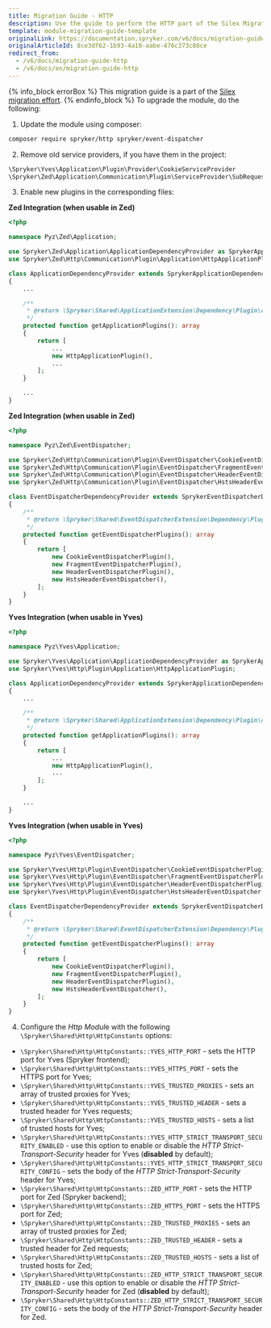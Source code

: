 ```yaml
---
title: Migration Guide - HTTP
description: Use the guide to perform the HTTP part of the Silex Migration Effort.
template: module-migration-guide-template
originalLink: https://documentation.spryker.com/v6/docs/migration-guide-http
originalArticleId: 8ce3df62-1b93-4a10-aabe-476c373c80ce
redirect_from:
  - /v6/docs/migration-guide-http
  - /v6/docs/en/migration-guide-http
---
```


{% info_block errorBox %} 
This migration guide is a part of the [Silex migration effort](/docs/scos/dev/migration-concepts/silex-replacement/silex-replacement.html).
{% endinfo_block %}
To upgrade the module, do the following:

1. Update the module using composer:
```bash
composer require spryker/http spryker/event-dispatcher
```

2. Remove old service providers, if you have them in the project:
```php
\Spryker\Yves\Application\Plugin\Provider\CookieServiceProvider
\Spryker\Zed\Application\Communication\Plugin\ServiceProvider\SubRequestServiceProvider
```
3. Enable new plugins in the corresponding files:

**Zed Integration  (when usable in Zed)**

```php
<?php

namespace Pyz\Zed\Application;

use Spryker\Zed\Application\ApplicationDependencyProvider as SprykerApplicationDependencyProvider;
use Spryker\Zed\Http\Communication\Plugin\Application\HttpApplicationPlugin;

class ApplicationDependencyProvider extends SprykerApplicationDependencyProvider
{
	...

	/**
     * @return \Spryker\Shared\ApplicationExtension\Dependency\Plugin\ApplicationPluginInterface[]
     */
    protected function getApplicationPlugins(): array
	{
		return [
			...
			new HttpApplicationPlugin(),
   			...
		];
	}

	...
}
```

**Zed Integration (when usable in Zed)**

```php
<?php

namespace Pyz\Zed\EventDispatcher;

use Spryker\Zed\Http\Communication\Plugin\EventDispatcher\CookieEventDispatcherPlugin;
use Spryker\Zed\Http\Communication\Plugin\EventDispatcher\FragmentEventDispatcherPlugin;
use Spryker\Zed\Http\Communication\Plugin\EventDispatcher\HeaderEventDispatcherPlugin;
use Spryker\Zed\Http\Communication\Plugin\EventDispatcher\HstsHeaderEventDispatcher;

class EventDispatcherDependencyProvider extends SprykerEventDispatcherDependencyProvider
{
    /**
     * @return \Spryker\Shared\EventDispatcherExtension\Dependency\Plugin\EventDispatcherPluginInterface[]
     */
    protected function getEventDispatcherPlugins(): array
    {
        return [
            new CookieEventDispatcherPlugin(),
            new FragmentEventDispatcherPlugin(),
            new HeaderEventDispatcherPlugin(),
            new HstsHeaderEventDispatcher(),
        ];
    }
}
```

**Yves Integration (when usable in Yves)**

```php
<?php

namespace Pyz\Yves\Application;

use Spryker\Yves\Application\ApplicationDependencyProvider as SprykerApplicationDependencyProvider;
use Spryker\Yves\Http\Plugin\Application\HttpApplicationPlugin;

class ApplicationDependencyProvider extends SprykerApplicationDependencyProvider
{
	...

	/**
     * @return \Spryker\Shared\ApplicationExtension\Dependency\Plugin\ApplicationPluginInterface[]
     */
    protected function getApplicationPlugins(): array
	{
		return [
			...
			new HttpApplicationPlugin(),
   			...
		];
	}

	...
}
```

**Yves Integration (when usable in Yves)**

```php
<?php

namespace Pyz\Yves\EventDispatcher;

use Spryker\Yves\Http\Plugin\EventDispatcher\CookieEventDispatcherPlugin;
use Spryker\Yves\Http\Plugin\EventDispatcher\FragmentEventDispatcherPlugin;
use Spryker\Yves\Http\Plugin\EventDispatcher\HeaderEventDispatcherPlugin;
use Spryker\Yves\Http\Plugin\EventDispatcher\HstsHeaderEventDispatcher;

class EventDispatcherDependencyProvider extends SprykerEventDispatcherDependencyProvider
{
    /**
     * @return \Spryker\Shared\EventDispatcherExtension\Dependency\Plugin\EventDispatcherPluginInterface[]
     */
    protected function getEventDispatcherPlugins(): array
    {
        return [
            new CookieEventDispatcherPlugin(),
            new FragmentEventDispatcherPlugin(),
            new HeaderEventDispatcherPlugin(),
            new HstsHeaderEventDispatcher(),
        ];
    }
}
```

4. Configure the *Http Modul*e with the following `\Spryker\Shared\Http\HttpConstants` options:
* `\Spryker\Shared\Http\HttpConstants::YVES_HTTP_PORT` - sets the HTTP port for Yves (Spryker frontend);
* `\Spryker\Shared\Http\HttpConstants::YVES_HTTPS_PORT` - sets the HTTPS port for Yves;
* `\Spryker\Shared\Http\HttpConstants::YVES_TRUSTED_PROXIES` - sets an array of trusted proxies for Yves;
* `\Spryker\Shared\Http\HttpConstants::YVES_TRUSTED_HEADER` - sets a trusted header for Yves requests;
* `\Spryker\Shared\Http\HttpConstants::YVES_TRUSTED_HOSTS` - sets a list of trusted hosts for Yves;
* `\Spryker\Shared\Http\HttpConstants::YVES_HTTP_STRICT_TRANSPORT_SECURITY_ENABLED` - use this option to enable or disable the _HTTP Strict-Transport-Security_ header for Yves (**disabled** by default);
* `\Spryker\Shared\Http\HttpConstants::YVES_HTTP_STRICT_TRANSPORT_SECURITY_CONFIG` - sets the body of the _HTTP Strict-Transport-Security_ header for Yves;
* `\Spryker\Shared\Http\HttpConstants::ZED_HTTP_PORT` - sets the HTTP port for Zed (Spryker backend);
* `\Spryker\Shared\Http\HttpConstants::ZED_HTTPS_PORT` - sets the HTTPS port for Zed;
* `\Spryker\Shared\Http\HttpConstants::ZED_TRUSTED_PROXIES` - sets an array of trusted proxies for Zed;
* `\Spryker\Shared\Http\HttpConstants::ZED_TRUSTED_HEADER` - sets a trusted header for Zed requests;
* `\Spryker\Shared\Http\HttpConstants::ZED_TRUSTED_HOSTS` - sets a list of trusted hosts for Zed;
* `\Spryker\Shared\Http\HttpConstants::ZED_HTTP_STRICT_TRANSPORT_SECURITY_ENABLED` - use this option to enable or disable the _HTTP Strict-Transport-Security_ header for Zed (**disabled** by default);
* `\Spryker\Shared\Http\HttpConstants::ZED_HTTP_STRICT_TRANSPORT_SECURITY_CONFIG` - sets the body of the _HTTP Strict-Transport-Security_ header for Zed.
